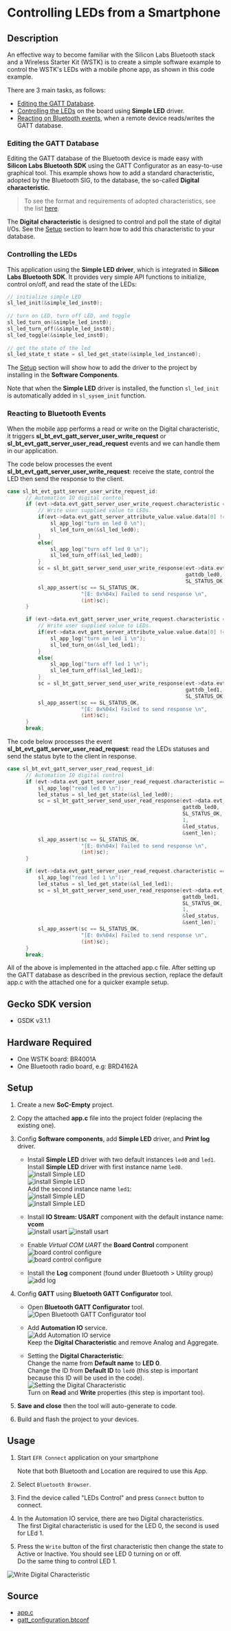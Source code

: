 
# Controlling LEDs from a Smartphone

## Description

An effective way to become familiar with the Silicon Labs Bluetooth stack and a Wireless Starter Kit (WSTK) is to create a simple software example to control the WSTK's LEDs with a mobile phone app, as shown in this code example.

There are 3 main tasks, as follows:

* [Editing the GATT Database](#Editing-the-GATT-Database).
* [Controlling the LEDs](#Controlling-the-LEDs) on the board using **Simple LED** driver.
* [Reacting on Bluetooth events](#Reacting-to-Bluetooth-Events), when a remote device reads/writes the GATT database.

### Editing the GATT Database

Editing the GATT database of the Bluetooth device is made easy with **Silicon Labs Bluetooth SDK** using the GATT Configurator as an easy-to-use graphical tool. This example shows how to add a standard characteristic, adopted by the Bluetooth SIG, to the database, the so-called **Digital characteristic**.

> To see the format and requirements of adopted characteristics, see the list [here](https://www.bluetooth.com/specifications/gatt/characteristics/).

The **Digital characteristic** is designed to control and poll the state of digital I/Os. See the [Setup](#setup) section to learn how to add this characteristic to your database.

### Controlling the LEDs

This application using the **Simple LED driver**, which is integrated in **Silicon Labs Bluetooth SDK**. It provides very simple API functions to initialize, control on/off, and read the state of the LEDs:

```C
// initialize simple LED
sl_led_init(&simple_led_inst0);
 
// turn on LED, turn off LED, and toggle
sl_led_turn_on(&simple_led_inst0);
sl_led_turn_off(&simple_led_inst0);
sl_led_toggle(&simple_led_inst0);
 
// get the state of the led
sl_led_state_t state = sl_led_get_state(&simple_led_instance0);
```

The [Setup](#setup) section will show how to add the driver to the project by installing in the **Software Components**.

Note that when the **Simple LED** driver is installed, the function `sl_led_init` is automatically added in `sl_sysem_init` function.

### Reacting to Bluetooth Events

When the mobile app performs a read or write on the Digital characteristic, it triggers **sl_bt_evt_gatt_server_user_write_request** or  **sl_bt_evt_gatt_server_user_read_request** events and we can handle them in our application.

The code below processes the event **sl_bt_evt_gatt_server_user_write_request**: receive the state, control the LED then send the response to the client.

```C
case sl_bt_evt_gatt_server_user_write_request_id:
      // Automation IO digital control
      if (evt->data.evt_gatt_server_user_write_request.characteristic == gattdb_led0) {
          // Write user supplied value to LEDs.
          if(evt->data.evt_gatt_server_attribute_value.value.data[0] != 0){
              sl_app_log("turn on led 0 \n");
              sl_led_turn_on(&sl_led_led0);
          }
          else{
              sl_app_log("turn off led 0 \n");
              sl_led_turn_off(&sl_led_led0);
          }
          sc = sl_bt_gatt_server_send_user_write_response(evt->data.evt_gatt_server_user_write_request.connection,
                                                          gattdb_led0,
                                                          SL_STATUS_OK);
          sl_app_assert(sc == SL_STATUS_OK,
                        "[E: 0x%04x] Failed to send response \n",
                        (int)sc);
      }

      if (evt->data.evt_gatt_server_user_write_request.characteristic == gattdb_led1) {
          // Write user supplied value to LEDs.
          if(evt->data.evt_gatt_server_attribute_value.value.data[0] != 0){
              sl_app_log("turn on led 1 \n");
              sl_led_turn_on(&sl_led_led1);
          }
          else{
              sl_app_log("turn off led 1 \n");
              sl_led_turn_off(&sl_led_led1);
          }
          sc = sl_bt_gatt_server_send_user_write_response(evt->data.evt_gatt_server_user_write_request.connection,
                                                          gattdb_led1,
                                                          SL_STATUS_OK);
          sl_app_assert(sc == SL_STATUS_OK,
                        "[E: 0x%04x] Failed to send response \n",
                        (int)sc);
      }
      break;
```

The code below processes the event **sl_bt_evt_gatt_server_user_read_request**: read the LEDs statuses and send the status byte to the client in response.

```C
case sl_bt_evt_gatt_server_user_read_request_id:
      // Automation IO digital control
      if (evt->data.evt_gatt_server_user_read_request.characteristic == gattdb_led0) {
          sl_app_log("read led 0 \n");
          led_status = sl_led_get_state(&sl_led_led0);
          sc = sl_bt_gatt_server_send_user_read_response(evt->data.evt_gatt_server_user_read_request.connection,
                                                         gattdb_led0,
                                                         SL_STATUS_OK,
                                                         1,
                                                         &led_status,
                                                         &sent_len);
          sl_app_assert(sc == SL_STATUS_OK,
                        "[E: 0x%04x] Failed to send response \n",
                        (int)sc);
      }

      if (evt->data.evt_gatt_server_user_read_request.characteristic == gattdb_led1) {
          sl_app_log("read led 1 \n");
          led_status = sl_led_get_state(&sl_led_led1);
          sc = sl_bt_gatt_server_send_user_read_response(evt->data.evt_gatt_server_user_read_request.connection,
                                                         gattdb_led1,
                                                         SL_STATUS_OK,
                                                         1,
                                                         &led_status,
                                                         &sent_len);
          sl_app_assert(sc == SL_STATUS_OK,
                        "[E: 0x%04x] Failed to send response \n",
                        (int)sc);
      }
      break;
```

All of the above is implemented in the attached app.c file. After setting up the GATT database as described in the previous section, replace the default app.c with the attached one for a quicker example setup.

## Gecko SDK version ##

- GSDK v3.1.1

## Hardware Required ##

- One WSTK board: BR4001A
- One Bluetooth radio board, e.g: BRD4162A

## Setup

1. Create a new **SoC-Empty** project.

2. Copy the attached **app.c** file into the project folder (replacing the existing one).

3. Config **Software components**, add **Simple LED** driver, and **Print log** driver.

    - Install **Simple LED** driver with two default instances `led0` and `led1`.  
    Install **Simple LED** driver with first instance name `led0`.  
    ![install Simple LED](images/add_simple_led_driver_1.png)  
    ![install Simple LED](images/add_simple_led_driver_2.png)  
    Add the second instance name `led1`:  
    ![install Simple LED](images/add_simple_led_driver_3.png)  
    ![install Simple LED](images/add_simple_led_driver_4.png)  

    - Install **IO Stream: USART** component with the default instance name: **vcom**  
    ![install usart](images/add_io_stream_1.png)
    ![install usart](images/add_io_stream_2.png)

    - Enable *Virtual COM UART* the **Board Control** component  
    ![board control configure](images/board_control_1.png)  
    ![board control configure](images/board_control_2.png)  

    - Install the **Log** component (found under Bluetooth > Utility group)
    ![add log](images/add_log.png)  

4. Config **GATT** using **Bluetooth GATT Configurator** tool.

    - Open **Bluetooth GATT Configurator** tool.  
    ![Open **Bluetooth GATT Configurator** tool](images/open_gatt_config_tool.png)

    - Add **Automation IO** service.  
    ![Add **Automation IO** service](images/gatt_config.png)  
    Keep the **Digital Characteristic** and remove Analog and Aggregate.

    - Setting the **Digital Characteristic**:  
    Change the name from **Default name** to **LED 0**.  
    Change the ID from **Default ID** to `led0` (this step is important because this ID will be used in the code).
    ![Setting the **Digital Characteristic**](images/characteristic_setting.png)  
    Turn on **Read** and **Write** properties (this step is important too).

4. **Save and close** then the tool will auto-generate to code.

5. Build and flash the project to your devices.

## Usage

1. Start `EFR Connect` application on your smartphone

    Note that both Bluetooth and Location are required to use this App.

2. Select `Bluetooth Browser`.

3. Find the device called "LEDs Control" and press `Connect` button to connect.

4. In the Automation IO service, there are two Digital characteristics.  
    The first Digital characteristic is used for the LED 0, the second is used for LEd 1.

5. Press the `Write` button of the first characteristic then change the state to Active or Inactive. You should see LED 0 turning on or off.  
Do the same thing to control LED 1.

![Write Digital Characteristic](images/smart_phone.png)

## Source

- [app.c](src/app.c)
- [gatt_configuration.btconf](config/gatt_configuration.btconf)